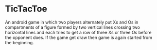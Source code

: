# TicTacToe
An android game in which two players alternately put Xs and Os in compartments of a figure formed by two vertical lines crossing two horizontal lines and each tries to get a row of three Xs or three Os before the opponent does. If the game get draw then game is again started from the beginning.
